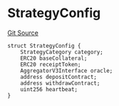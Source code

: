 # StrategyConfig
[Git Source](https://github.com/Level-Money/contracts/blob/2607489a5c9f8e78f7e44db8057f41dc3a8c07c9/src/v2/common/libraries/StrategyLib.sol)


```solidity
struct StrategyConfig {
    StrategyCategory category;
    ERC20 baseCollateral;
    ERC20 receiptToken;
    AggregatorV3Interface oracle;
    address depositContract;
    address withdrawContract;
    uint256 heartbeat;
}
```

